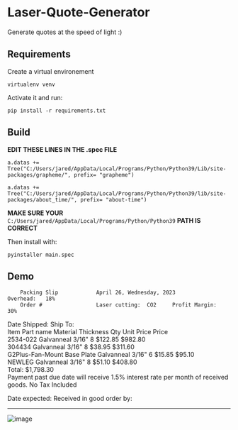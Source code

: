 # Laser-Quote-Generator

Generate quotes at the speed of light :)

## Requirements

Create a virtual environement

```
virtualenv venv
```

Activate it and run:

```
pip install -r requirements.txt
```

## Build

**EDIT THESE LINES IN THE .spec FILE**

`a.datas += Tree("C:/Users/jared/AppData/Local/Programs/Python/Python39/Lib/site-packages/grapheme/", prefix= "grapheme")`

`a.datas += Tree("C:/Users/jared/AppData/Local/Programs/Python/Python39/lib/site-packages/about_time/", prefix= "about-time")`

**MAKE SURE YOUR** `C:/Users/jared/AppData/Local/Programs/Python/Python39` **PATH IS CORRECT**


Then install with:

```
pyinstaller main.spec
```

## Demo

		Packing Slip			April 26, Wednesday, 2023					Overhead:	18%
		Order #					Laser cutting:	CO2		Profit Margin:	30%
Date Shipped:		Ship To:									
Item	Part name	Material	Thickness	Qty	Unit Price	Price					
	2534-022	Galvanneal	3/16"	8	$122.85	$982.80					
	304434	Galvanneal	3/16"	8	$38.95	$311.60					
	G2Plus-Fan-Mount Base Plate	Galvanneal	3/16"	6	$15.85	$95.10					
	NEWLEG	Galvanneal	3/16"	8	$51.10	$408.80					
					Total: 	$1,798.30					
	Payment past due date will receive 1.5% interest rate per month of received goods.					No Tax Included					
											
Date expected:		Received in good order by:									
											
_______________________		______________________________									
![image](https://user-images.githubusercontent.com/25397800/234667286-58fc1c8c-0c2d-4283-b0f0-d22e891eaa04.png)

